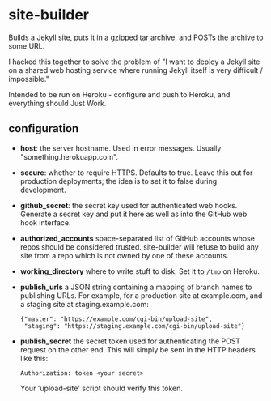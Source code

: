 site-builder
============

Builds a Jekyll site, puts it in a gzipped tar archive, and POSTs the archive
to some URL.

I hacked this together to solve the problem of "I want to deploy a Jekyll site
on a shared web hosting service where running Jekyll itself is very difficult /
impossible."

Intended to be run on Heroku - configure and push to Heroku, and everything
should Just Work.

configuration
-------------

* **host**: the server hostname. Used in error messages. Usually
  "something.herokuapp.com".
* **secure**: whether to require HTTPS. Defaults to true. Leave this out for
  production deployments; the idea is to set it to false during development.
* **github_secret**: the secret key used for authenticated web hooks. Generate
  a secret key and put it here as well as into the GitHub web hook interface.
* **authorized_accounts** space-separated list of GitHub accounts whose repos
  should be considered trusted. site-builder will refuse to build any site from
  a repo which is not owned by one of these accounts.
* **working_directory** where to write stuff to disk. Set it to `/tmp` on
  Heroku.
* **publish_urls** a JSON string containing a mapping of branch names to
  publishing URLs. For example, for a production site at example.com, and a
  staging site at staging.example.com:

      {"master": "https://example.com/cgi-bin/upload-site",
       "staging": "https://staging.example.com/cgi-bin/upload-site"}

* **publish_secret** the secret token used for authenticating the POST request
  on the other end. This will simply be sent in the HTTP headers like this:

      Authorization: token <your secret>

  Your 'upload-site' script should verify this token.
